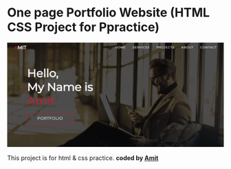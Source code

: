 # One page Portfolio Website (HTML CSS Project for Ppractice)
![Watch Now](./img/Design.JPG)  

This project is for html &amp; css practice.
<b>coded by [Amit](https://github.com/amitkrg124)</b>


